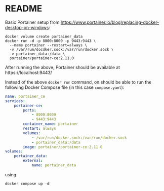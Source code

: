 # README

Basic Portainer setup from https://www.portainer.io/blog/replacing-docker-desktop-on-windows:

```console
docker volume create portainer_data
docker run -d -p 8000:8000 -p 9443:9443 \
  --name portainer --restart=always \
  -v /var/run/docdker.sock:/var/run/docker.sock \
  -v portainer_data:/data \
  portainer/portainer-ce:2.11.0
```

After running the above, Portainer should be available at https://localhost:9443/

Instead of the above `docker run` command, on should be able to run the following Docker Compose file
(in this case `compose.yaml`):

```yaml
name: portainer_ce
services:
    portainer-ce:
        ports:
            - 8000:8000
            - 9443:9443
        container_name: portainer
        restart: always
        volumes:
            - /var/run/docker.sock:/var/run/docker.sock
            - portainer_data:/data
        image: portainer/portainer-ce:2.11.0
volumes:
    portainer_data:
        external:
            name: portainer_data
```

using

```console
docker compose up -d
```
